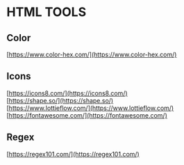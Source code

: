 # HTML TOOLS

## Color
[https://www.color-hex.com/](https://www.color-hex.com/)<br>

## Icons
[https://icons8.com/](https://icons8.com/)<br>
[https://shape.so/](https://shape.so/)<br>
[https://www.lottieflow.com/](https://www.lottieflow.com/)<br>
[https://fontawesome.com/](https://fontawesome.com/)<br>

## Regex
[https://regex101.com/](https://regex101.com/)<br>
